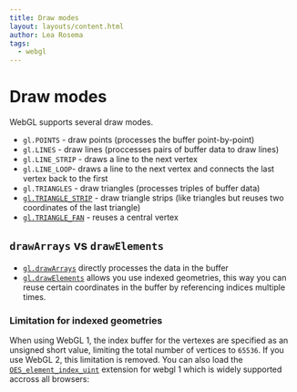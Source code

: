 ```yaml
---
title: Draw modes
layout: layouts/content.html
author: Lea Rosema
tags:
  - webgl
---
```


# Draw modes

WebGL supports several draw modes.

- `gl.POINTS` - draw points (processes the buffer point-by-point)
- `gl.LINES` - draw lines (proccesses pairs of buffer data to draw lines)
- `gl.LINE_STRIP` - draws a line to the next vertex
- `gl.LINE_LOOP`- draws a line to the next vertex and connects the last vertex back to the first
- `gl.TRIANGLES` - draw triangles (processes triples of buffer data)
- [`gl.TRIANGLE_STRIP`](https://en.wikipedia.org/wiki/Triangle_strip) - draw triangle strips (like triangles but reuses two coordinates of the last triangle)
- [`gl.TRIANGLE_FAN`](https://en.wikipedia.org/wiki/Triangle_fan) - reuses a central vertex

## `drawArrays` vs `drawElements`

- [`gl.drawArrays`](https://developer.mozilla.org/en-US/docs/Web/API/WebGLRenderingContext/drawArrays) directly processes the data in the buffer
- [`gl.drawElements`](https://developer.mozilla.org/en-US/docs/Web/API/WebGLRenderingContext/drawElements) allows you use indexed geometries, this way you can reuse certain coordinates in the buffer by referencing indices multiple times.

### Limitation for indexed geometries

When using WebGL 1, the index buffer for the vertexes are specified as an unsigned short value, limiting the total number of vertices to `65536`. If you use WebGL 2, this limitation is removed. You can also load the [`OES_element_index_uint`](https://developer.mozilla.org/en-US/docs/Web/API/OES_element_index_uint) extension for webgl 1 which is widely supported accross all browsers:
